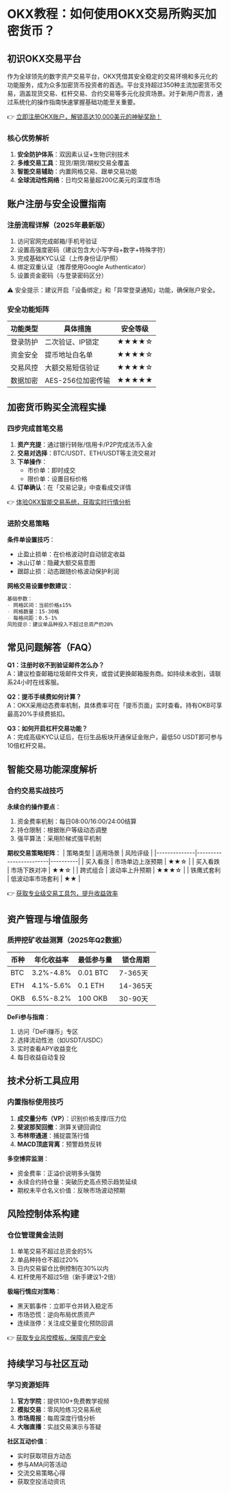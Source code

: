# OKX教程：如何使用OKX交易所购买加密货币？

## 初识OKX交易平台
作为全球领先的数字资产交易平台，OKX凭借其安全稳定的交易环境和多元化的功能服务，成为众多加密货币投资者的首选。平台支持超过350种主流加密货币交易，涵盖现货交易、杠杆交易、合约交易等多元化投资场景。对于新用户而言，通过系统化的操作指南快速掌握基础功能至关重要。

👉 [立即注册OKX账户，解锁高达10,000美元的神秘奖励！](https://bit.ly/okx_welcome)

### 核心优势解析
1. **安全防护体系**：双因素认证+生物识别技术
2. **多维交易工具**：现货/期货/期权交易全覆盖
3. **智能交易辅助**：内置网格交易、跟单交易功能
4. **全球流动性网络**：日均交易量超200亿美元的深度市场

## 账户注册与安全设置指南

### 注册流程详解（2025年最新版）
1. 访问官网完成邮箱/手机号验证
2. 设置高强度密码（建议包含大小写字母+数字+特殊字符）
3. 完成基础KYC认证（上传身份证/护照）
4. 绑定双重认证（推荐使用Google Authenticator）
5. 设置资金密码（与登录密码区分）

⚠️ 安全提示：建议开启「设备绑定」和「异常登录通知」功能，确保账户安全。

### 安全功能矩阵
| 功能类型       | 具体措施                  | 安全等级 |
|----------------|---------------------------|----------|
| 登录防护       | 二次验证、IP锁定          | ★★★★☆   |
| 资金安全       | 提币地址白名单            | ★★★★☆   |
| 交易风控       | 大额交易短信验证          | ★★★★☆   |
| 数据加密       | AES-256位加密传输         | ★★★★★   |

## 加密货币购买全流程实操

### 四步完成首笔交易
1. **资产充提**：通过银行转账/信用卡/P2P完成法币入金
2. **交易对选择**：BTC/USDT、ETH/USDT等主流交易对
3. **下单操作**：
   - 市价单：即时成交
   - 限价单：设置目标价格
4. **订单确认**：在「交易记录」中查看成交详情

👉 [体验OKX智能交易系统，获取实时行情分析](https://bit.ly/okx_welcome)

### 进阶交易策略
**条件单设置技巧**：
- 止盈止损单：在价格波动时自动锁定收益
- 冰山订单：隐藏大额交易意图
- 跟踪止损：动态跟随价格波动保护利润

**网格交易设置参数建议**：
```markdown
基础参数：
- 网格区间：当前价格±15%
- 网格数量：15-30格
- 每格间距：0.5-1%
风险提示：建议单品种投入不超过总资产的20%
```

## 常见问题解答（FAQ）

**Q1：注册时收不到验证邮件怎么办？**  
A：建议检查邮箱垃圾邮件文件夹，或尝试更换邮箱服务商。如持续未收到，请联系24小时在线客服。

**Q2：提币手续费如何计算？**  
A：OKX采用动态费率机制，具体费率可在「提币页面」实时查看。持有OKB可享最高20%手续费抵扣。

**Q3：如何开启杠杆交易功能？**  
A：完成高级KYC认证后，在衍生品板块开通保证金账户，最低50 USDT即可参与10倍杠杆交易。

## 智能交易功能深度解析

### 合约交易实战技巧
**永续合约操作要点**：
1. 资金费率机制：每日08:00/16:00/24:00结算
2. 持仓限制：根据账户等级动态调整
3. 强平算法：采用阶梯式强平机制

**期权交易策略矩阵**：
| 策略类型     | 适用场景               | 风险评级 |
|--------------|------------------------|----------|
| 买入看涨     | 市场单边上涨预期       | ★★☆     |
| 买入看跌     | 市场下跌对冲           | ★★☆     |
| 跨式组合     | 波动率上升预期         | ★★★☆     |
| 铁鹰式套利   | 低波动率市场套利       | ★★       |

👉 [获取专业级交易工具包，提升收益效率](https://bit.ly/okx_welcome)

## 资产管理与增值服务

### 质押挖矿收益测算（2025年Q2数据）
| 币种       | 年化收益率 | 最低参与量 | 锁仓周期 |
|------------|------------|------------|----------|
| BTC        | 3.2%-4.8%  | 0.01 BTC   | 7-365天  |
| ETH        | 4.1%-5.6%  | 0.1 ETH    | 14-365天 |
| OKB        | 6.5%-8.2%  | 100 OKB    | 30-90天  |

**DeFi参与指南**：
1. 访问「DeFi赚币」专区
2. 选择流动性池（如USDT/USDC）
3. 实时查看APY收益变化
4. 每日收益自动复投

## 技术分析工具应用

### 内置指标使用技巧
1. **成交量分布（VP）**：识别价格支撑/压力位
2. **斐波那契回撤**：测算关键回调位
3. **布林带通道**：捕捉震荡行情
4. **MACD顶底背离**：预警趋势反转

**多空博弈监测**：
- 资金费率：正溢价说明多头强势
- 永续合约持仓量：突破历史高点预示趋势延续
- 期权未平仓名义价值：反映市场波动预期

## 风险控制体系构建

### 仓位管理黄金法则
1. 单笔交易不超过总资金的5%
2. 单品种持仓不超过20%
3. 日内交易留仓比例控制在30%以内
4. 杠杆使用不超过5倍（新手建议1-2倍）

**极端行情应对策略**：
- 黑天鹅事件：立即平仓并转入稳定币
- 市场恐慌：逆向布局优质资产
- 连续涨停：关注成交量变化预防回调

👉 [获取专业风控模板，保障资产安全](https://bit.ly/okx_welcome)

## 持续学习与社区互动

### 学习资源矩阵
1. **官方学院**：提供100+免费教学视频
2. **模拟交易**：零风险练习交易系统
3. **市场周报**：每周深度行情分析
4. **大咖直播**：实战交易演示与答疑

**社区互动价值**：
- 实时获取项目方动态
- 参与AMA问答活动
- 交流交易策略心得
- 获取空投活动资讯
